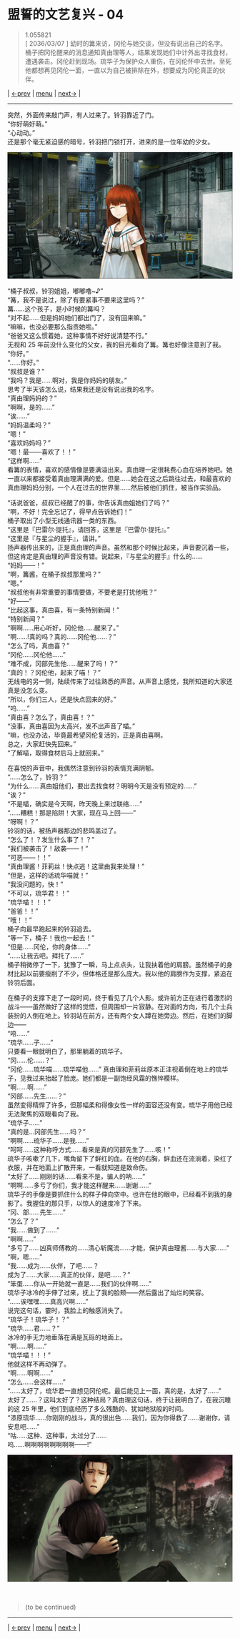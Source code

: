 # 盟誓的文艺复兴 - 04
> 1.055821  
> [ 2036/03/07 ] 幼时的篝来访，冈伦与她交谈，但没有说出自己的名字。桶子把冈伦醒来的消息通知真由理等人，结果发现她们中计外出寻找食材，遭遇袭击。冈伦赶到现场。琉华子为保护众人重伤，在冈伦怀中去世。至死他都想再见冈伦一面，一直以为自己被排除在外，想要成为冈伦真正的伙伴。  

| [←prev](./0125) | [menu](../) | [next→](./0127) |

---

突然，外面传来敲门声，有人过来了。铃羽靠近了门。  
“你好萌好萌。”  
“心动动。”  
还是那个毫无紧迫感的暗号，铃羽把门锁打开，进来的是一位年幼的少女。  

![](../static/image/0126-1.png)

“桶子叔叔，铃羽姐姐，嘟嘟噜\~♪”  
“篝，我不是说过，除了有要紧事不要来这里吗？”  
篝……这个孩子，是小时候的篝吗？  
“对不起……但是妈妈她们都出门了，没有回来嘛。”  
“嘛嘛，也没必要那么指责她啦。”  
“爸爸又这么惯着她，这种事情不好好说清楚不行。”  
无视和 25 年前没什么变化的父女，我的目光看向了篝。篝也好像注意到了我。  
“你好。”  
“……你好。”  
“叔叔是谁？”  
“我吗？我是……啊对，我是你妈妈的朋友。”  
思考了半天该怎么说，结果我还是没有说出我的名字。  
“真由理妈妈的？”  
“啊啊，是的……”  
“诶……”  
“妈妈温柔吗？”  
“嗯！”  
“喜欢妈妈吗？”  
“嗯！最——喜欢了！！”  
“这样啊……”  
看篝的表情，喜欢的感情像是要满溢出来。真由理一定很耗费心血在培养她吧。她一直以来都接受着真由理满满的爱。但是……她会在这之后跳往过去，和最喜欢的真由理妈妈分别，一个人在过去的世界里……然后被他们抓住，被当作实验品。  

“话说爸爸，叔叔已经醒了的事，你告诉真由姐她们了吗？”  
“啊，不好！完全忘记了，得早点告诉她们！”  
桶子取出了小型无线通讯器一类的东西。  
“这里是『巴雷尔·提托』，请回答，这里是『巴雷尔·提托』。”  
“这里是『与星尘的握手』，请讲。”  
扬声器传出来的，正是真由理的声音。虽然和那个时候比起来，声音要沉着一些，但这肯定是真由理的声音没有错。说起来，『与星尘的握手』什么的……  
“妈妈——！”  
“啊，篝酱，在桶子叔叔那里吗？”  
“嗯。”  
“叔叔他有非常重要的事情要做，不要老是打扰他哦？”  
“好——”  
“比起这事，真由喜，有一条特别新闻！”  
“特别新闻？”  
“啊啊……用心听好，冈伦他……醒来了。”  
“啊……!真的吗？真的……冈伦他……？”  
“怎么了吗，真由喜？”  
“冈伦……冈伦他……”  
“难不成，冈部先生他……醒来了吗！？”  
“真的！？冈伦他，起来了喵！？”  
无线电的另一侧，陆续传来了过往熟悉的声音。从声音上感觉，我所知道的大家还真是没怎么变。  
“所以，你们三人，还是快点回来的好。”  
“呜……”  
“真由喜？怎么了，真由喜！？”  
“没事，真由喜因为太高兴，发不出声音了喵。”  
“嘛，也没办法，毕竟最希望冈伦复活的，正是真由喜啊。  
 总之，大家赶快先回来。”  
“了解喵，取得食材后马上就回来。”  

在喜悦的声音中，我偶然注意到铃羽的表情充满阴郁。  
“……怎么了，铃羽？”  
“为什么……真由姐他们，要出去找食材？明明今天是没有预定的……”  
“诶？”  
“不是喵，确实是今天啊，昨天晚上来过联络……”  
“……糟糕！那是陷阱！大家，现在马上回——”  
“呀啊！？”  
铃羽的话，被扬声器那边的悲鸣盖过了。  
“怎么了！？发生什么事了！？”  
“我们被袭击了！敌袭——！”  
“可恶——！！”  
“真由理酱！菲莉丝！快点逃！这里由我来处理！”  
“但是，这样的话琉华喵就！”  
“我没问题的，快！”  
“不可以，琉华君！！”  
“琉华喵！！！”  
“爸爸！！”  
“哦！！”  
桶子向最早跑起来的铃羽追去。  
“等一下，桶子！我也一起去！”  
“但是……冈伦，你的身体……”  
“……让我去吧。拜托了……”  
桶子稍微停了一下，犹豫了一瞬，马上点点头，让我扶着他的肩膀。虽然桶子的身材比起以前要瘦削了不少，但体格还是那么庞大。我以他的肩膀作为支撑，紧追在铃羽后面。  

在桶子的支撑下走了一段时间，终于看见了几个人影。或许前方正在进行着激烈的战斗——虽然做好了这样的觉悟，但周围却一片寂静。在对面的方向，有几个士兵装扮的人倒在地上。铃羽站在前方，还有两个女人蹲在她旁边。然后，在她们的脚边——  
“唔……”  
“琉华……子……”  
只要看一眼就明白了，那里躺着的琉华子。  
“冈……伦……？”  
“冈伦……琉华喵……琉华喵他……” 
真由理和菲莉丝原本正注视着倒在地上的琉华子，见我过来抬起了脸庞。她们都是一副饱经风霜的憔悴模样。  
“啊……啊……”  
“冈部……先生……？”  
虽然变得精悍了许多，但那幅柔和得像女性一样的面容还没有变。琉华子用他已经无法聚焦的双眼看向了我。  
“琉华子……”  
“真的是…冈部先生……吗？”  
“啊啊……琉华子……是我……”  
“呵呵……这种称呼方式……看来是真的冈部先生了……咳！”  
琉华子咳嗽了几下，嘴角留下了鲜红的血。在他的右胸，鲜血还在流淌着，染红了衣服，并在地面上扩散开来，一看就知道是致命伤。  
“太好了……刚刚的话……看来不是，骗人的呐……”  
“啊啊……多亏了你们，我才能这样醒来……谢谢……”  
琉华子的手像是要抓住什么的样子伸向空中。也许在他的眼中，已经看不到我的身影了。我握住的那只手，以惊人的速度冷了下来。  
“冈、部……先生……”  
“怎么了？”  
“我……做到了……”  
“啊啊……”  
“多亏了……凶真师傅教的……清心斩魔流……才能，保护真由理酱……与大家……”  
“啊，嗯……”  
“我……成为……伙伴，了吧……？  
 成为了……大家……真正的伙伴，是吧……？”  
“笨蛋……你从一开始就一直是……我们的伙伴啊……”  
琉华子冰冷的手伸了过来，抚上了我的脸颊——然后露出了灿烂的笑容。  
“……诶嘿嘿……真高兴啊……”  
说完这句话，霎时，我脸上的触感消失了。  
“琉华子！琉华子！？”  
“琉华……君……？”  
冰冷的手无力地垂落在满是瓦砾的地面上。  
“啊……啊……”  
“琉华喵！！！”  
他就这样不再动弹了。  
“啊……啊啊……”  
“怎么……会这样……”  
“……太好了，琉华君一直想见冈伦呢。最后能见上一面，真的是，太好了……”  
太好了……？这叫太好了？这种结局？真由理这句话，终于让我明白了，在我沉睡的这 25 年里，他们到底经历了多么残酷的、犹如地狱般的时间。  
“漆原琉华……你刚刚的战斗，真的很出色……我们，因为你得救了……谢谢你，请安息吧……”  
“咕……这种、这种事，太过分了……  
 呜……啊啊啊啊啊啊啊啊——!”  

![](../static/image/0126-2.png)


<br/>

> (to be continued)
---

| [←prev](./0125) | [menu](../) | [next→](./0127) |
